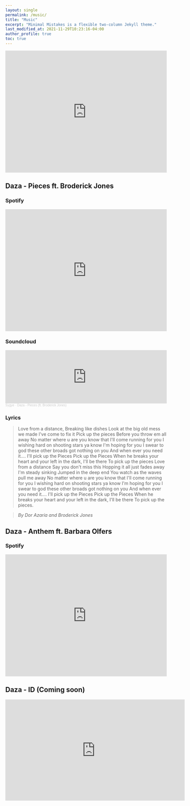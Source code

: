 ```yaml
---
layout: single
permalink: /music/
title: "Music"
excerpt: "Minimal Mistakes is a flexible two-column Jekyll theme."
last_modified_at: 2021-11-29T10:23:16-04:00
author_profile: true
toc: true
---
```


<iframe src="https://open.spotify.com/embed/artist/55v13S1YDCGX3klIXn8UIN?utm_source=generator&theme=0" width="100%" height="380" frameBorder="0" allowfullscreen="" allow="autoplay; clipboard-write; encrypted-media; fullscreen; picture-in-picture"></iframe>

## Daza - Pieces ft. Broderick Jones

### Spotify

<iframe src="https://open.spotify.com/embed/track/1tHKKgoVZqvGtU53iZPjhY?utm_source=generator&theme=0" width="100%" height="380" frameBorder="0" allowfullscreen="" allow="autoplay; clipboard-write; encrypted-media; fullscreen; picture-in-picture"></iframe>

### Soundcloud

<iframe width="100%" height="166" scrolling="no" frameborder="no" allow="autoplay" src="https://w.soundcloud.com/player/?url=https%3A//api.soundcloud.com/tracks/296837992&color=%23000000&auto_play=false&hide_related=false&show_comments=true&show_user=true&show_reposts=false&show_teaser=true"></iframe><div style="font-size: 10px; color: #cccccc;line-break: anywhere;word-break: normal;overflow: hidden;white-space: nowrap;text-overflow: ellipsis; font-family: Interstate,Lucida Grande,Lucida Sans Unicode,Lucida Sans,Garuda,Verdana,Tahoma,sans-serif;font-weight: 100;"><a href="https://soundcloud.com/sygye" title="Sygye" target="_blank" style="color: #cccccc; text-decoration: none;">Sygye</a> · <a href="https://soundcloud.com/sygye/pieces" title="Daza - Pieces (ft. Broderick Jones)" target="_blank" style="color: #cccccc; text-decoration: none;">Daza - Pieces (ft. Broderick Jones)</a></div>

### Lyrics

> Love from a distance, Breaking like dishes Look at the big old mess we made I've come to fix it Pick up the pieces
Before you throw em all away No matter where u are you know that I'll come running for you I wishing hard on shooting stars ya know I'm hoping for you I swear to god these other broads got nothing on you And when ever you need it.... I'll pick up the Pieces Pick up the Pieces When he breaks your heart and your left in the dark, I'll be there To pick up the pieces Love from a distance Say you don't miss this Hopping it all just fades away I'm steady sinking Jumped in the deep end You watch as the waves pull me away No matter where u are you know that I'll come running for you I wishing hard on shooting stars ya know I'm hoping for you I swear to god these other broads got nothing on you And when ever you need it.... I'll pick up the Pieces Pick up the Pieces When he breaks your heart and your left in the dark, I'll be there To pick up the pieces.  

> <cite>By Dor Azaria and Broderick Jones</cite>


## Daza - Anthem ft. Barbara Olfers

### Spotify

<iframe src="https://open.spotify.com/embed/track/0wNjKFEScHMcULQFbGRPb9?utm_source=generator&theme=0" width="100%" height="380" frameBorder="0" allowfullscreen="" allow="autoplay; clipboard-write; encrypted-media; fullscreen; picture-in-picture"></iframe>

## Daza - ID (Coming soon)

<iframe width="560" height="315" src="https://www.youtube.com/embed/1YsDVYfAR6k" title="YouTube video player" frameborder="0" allow="accelerometer; autoplay; clipboard-write; encrypted-media; gyroscope; picture-in-picture" allowfullscreen></iframe>
